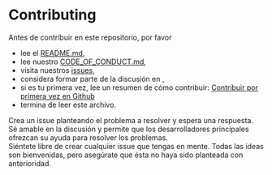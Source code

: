 # Contributing

Antes de contribuir en este repositorio, por favor
 * lee el [README.md](https://github.com/enzodiazdev/eventbroker/blob/master/README.md),
 * lee nuestro [CODE_OF_CONDUCT.md](https://github.com/enzodiazdev/eventbroker/blob/master/CODE_OF_CONDUCT.md),
 * visita nuestros [issues](https://github.com/enzodiazdev/eventbroker/issues),
 * considera formar parte de la discusión en [](),
 * si es tu primera vez, lee un resumen de cómo contribuir: [Contribuir por primera vez en Github](https://gist.github.com/EnzoDiazDev/31e73d0573142d0573eb58d69a5158fd)
 * termina de leer este archivo. 

Crea un issue planteando el problema a resolver y espera una respuesta. </br>
Sé amable en la discusión y permite que los desarrolladores principales ofrezcan su ayuda para resolver los problemas.</br>
Siéntete libre de crear cualquier issue que tengas en mente. Todas las ideas son bienvenidas, pero asegúrate que ésta no haya sido planteada con anterioridad. 